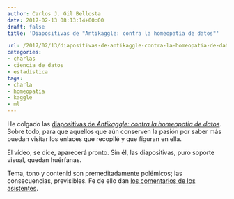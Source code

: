 ```yaml
---
author: Carlos J. Gil Bellosta
date: 2017-02-13 08:13:14+00:00
draft: false
title: 'Diapositivas de "Antikaggle: contra la homeopatía de datos"'

url: /2017/02/13/diapositivas-de-antikaggle-contra-la-homeopatia-de-datos/
categories:
- charlas
- ciencia de datos
- estadística
tags:
- charla
- homeopatía
- kaggle
- ml
---
```


He colgado las [diapositivas de _Antikaggle: contra la homeopatía de datos_](https://datanalytics.com/uploads/charla_antikaggle/index.html). Sobre todo, para que aquellos que aún conserven la pasión por saber más puedan visitar los enlaces que recopilé y que figuran en ella.

El vídeo, se dice, aparecerá pronto. Sin él, las diapositivas, puro soporte visual, quedan huérfanas.

Tema, tono y contenid son premeditadamente polémicos; las consecuencias, previsibles. Fe de ello dan [los comentarios de los asistentes](https://www.meetup.com/MachineLearningSpain/events/231863173/?read=1&_af=event&_af_eid=231863173&https=on).
